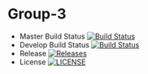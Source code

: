 # Group-3

- Master Build Status [![Build Status](https://travis-ci.com/Group-3-SEM/Group-3.svg?branch=master)](https://travis-ci.com/Group-3-SEM/Group-3)
- Develop Build Status [![Build Status](https://travis-ci.com/Group-3-SEM/Group-3.svg?branch=develop)](https://travis-ci.com/Group-3-SEM/Group-3)
- Release [![Releases](https://img.shields.io/github/release/Group-3-SEM/Group-3/all.svg?style=flat-square)](https://github.com/Group-3-SEM/Group-3/releases)
- License [![LICENSE](https://img.shields.io/github/license/Group-3-SEM/sem.svg?style=flat-square)](https://github.com/Group-3-SEM/Group-3/blob/master/LICENSE.md)
